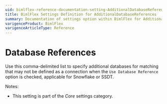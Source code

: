 ```yaml
---
uid: bimlflex-reference-documentation-setting-AdditionalDatabaseReferences
title: BimlFlex Settings Definition for AdditionalDatabaseReferences
summary: Documentation of settings option within BimlFlex for AdditionalDatabaseReferences
varigenceProduct: BimlFlex
varigenceArticleType: Reference
---
```


# Database References

Use this comma-delimited list to specify additional databases for matching that may not be defined as a connection when the `Use Database Reference` option is checked, applicable for Snowflake or SSDT.

Notes:

* This setting is part of the *Core* settings category.
